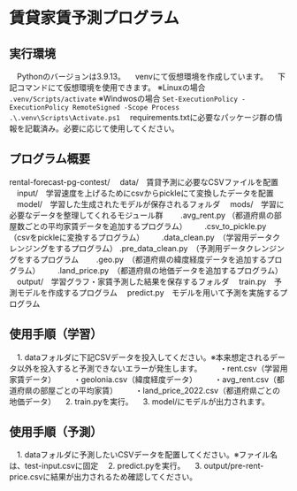 # 賃貸家賃予測プログラム

## 実行環境
　Pythonのバージョンは3.9.13。
　venvにて仮想環境を作成しています。
　下記コマンドにて仮想環境を使用できます。
  ※Linuxの場合
    `.venv/Scripts/activate`
  ※Windwosの場合
    ```
    Set-ExecutionPolicy -ExecutionPolicy RemoteSigned -Scope Process
    .\.venv\Scripts\Activate.ps1
    ```
　requirements.txtに必要なパッケージ群の情報を記載済み。必要に応じて使用してください。

## プログラム概要
 rental-forecast-pg-contest/
　data/　賃貸予測に必要なCSVファイルを配置
　input/　学習速度を上げるためにcsvからpickleにて変換したデータを配置
　model/　学習した生成されたモデルが保存されるフォルダ
　mods/　学習に必要なデータを整理してくれるモジュール群
　　.avg_rent.py （都道府県の部屋数ごとの平均家賃データを追加するプログラム）
　　.csv_to_pickle.py　（csvをpickleに変換するプログラム）
　　.data_clean.py　（学習用データクレンジングをするプログラム）
    .pre_data_clean.py　（予測用データクレンジングをするプログラム
　　.geo.py　（都道府県の緯度経度データを追加するプログラム）
　　.land_price.py　（都道府県の地価データを追加するプログラム）
　output/　学習グラフ・家賃予測した結果を保存するフォルダ
　train.py　予測モデルを作成するプログラム
　predict.py　モデルを用いて予測を実施するプログラム
　
## 使用手順（学習）
　1. dataフォルダに下記CSVデータを投入してください。※本来想定されるデータ以外を投入すると予測できないエラーが発生します。
　　・rent.csv（学習用家賃データ）
　　・geolonia.csv（緯度経度データ）
　　・avg_rent.csv（都道府県の部屋ごとの平均家賃）
　　・land_price_2022.csv（都道府県ごとの地価データ）
　2. train.pyを実行。
　3. model/にモデルが出力されます。


## 使用手順（予測）
　1. dataフォルダに予測したいCSVデータを配置してください。※ファイル名は、test-input.csvに固定
　2. predict.pyを実行。
　3. output/pre-rent-price.csvに結果が出力されるため確認してください。
